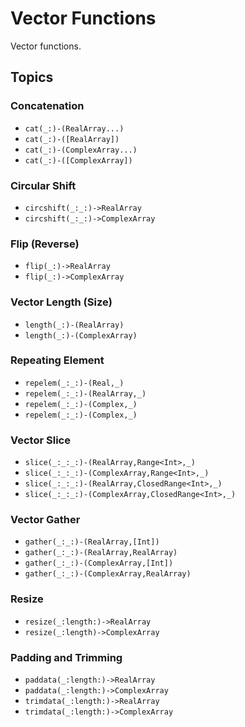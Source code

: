 # Vector Functions

Vector functions.

## Topics

### Concatenation
- ``cat(_:)-(RealArray...)``
- ``cat(_:)-([RealArray])``
- ``cat(_:)-(ComplexArray...)``
- ``cat(_:)-([ComplexArray])``

### Circular Shift
- ``circshift(_:_:)->RealArray``
- ``circshift(_:_:)->ComplexArray``

### Flip (Reverse)
- ``flip(_:)->RealArray``
- ``flip(_:)->ComplexArray``

### Vector Length (Size)
- ``length(_:)-(RealArray)``
- ``length(_:)-(ComplexArray)``

### Repeating Element
- ``repelem(_:_:)-(Real,_)``
- ``repelem(_:_:)-(RealArray,_)``
- ``repelem(_:_:)-(Complex,_)``
- ``repelem(_:_:)-(Complex,_)``

### Vector Slice
- ``slice(_:_:_:)-(RealArray,Range<Int>,_)``
- ``slice(_:_:_:)-(ComplexArray,Range<Int>,_)``
- ``slice(_:_:_:)-(RealArray,ClosedRange<Int>,_)``
- ``slice(_:_:_:)-(ComplexArray,ClosedRange<Int>,_)``

### Vector Gather
- ``gather(_:_:)-(RealArray,[Int])``
- ``gather(_:_:)-(RealArray,RealArray)``
- ``gather(_:_:)-(ComplexArray,[Int])``
- ``gather(_:_:)-(ComplexArray,RealArray)``

### Resize
- ``resize(_:length:)->RealArray``
- ``resize(_:length)->ComplexArray``

### Padding and Trimming
- ``paddata(_:length:)->RealArray``
- ``paddata(_:length:)->ComplexArray``
- ``trimdata(_:length:)->RealArray``
- ``trimdata(_:length:)->ComplexArray``

